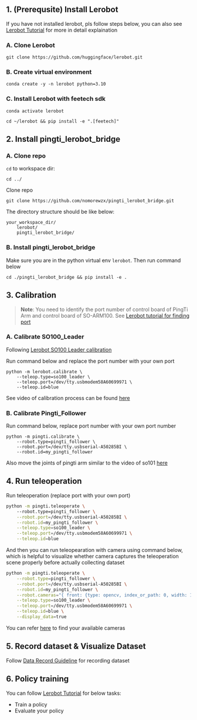 ## 1. (Prerequsite) Install Lerobot
If you have not installed lerobot, pls follow steps below, you can also see [Lerobot Tutorial](pingti/scripts/control_pingti_robot.py) for more in detail explaination
### A. Clone Lerobot
```
git clone https://github.com/huggingface/lerobot.git
```
### B. Create virtual environment
```
conda create -y -n lerobot python=3.10
```
### C. Install Lerobot with feetech sdk
`conda activate lerobot`

`cd ~/lerobot && pip install -e ".[feetech]"`

## 2. Install pingti_lerobot_bridge

### A. Clone repo

`cd` to workspace dir:

```
cd ../
```

Clone repo

```
git clone https://github.com/nomorewzx/pingti_lerobot_bridge.git
```

The directory structure should be like below:

```
your_workspace_dir/
    lerobot/
    pingti_lerobot_bridge/
```

### B. Install pingti_lerobot_bridge

Make sure you are in the python virtual env `lerobot`. Then run command below

```
cd ./pingti_lerobot_bridge && pip install -e .
```

## 3. Calibration

>**Note**: You need to identify the port number of control board of PingTi Arm and control board of SO-ARM100. See [Lerobot tutorial for finding port](https://github.com/huggingface/lerobot/blob/main/examples/10_use_so100.md#c-configure-the-motors)

### A. Calibrate SO100_Leader

Following [Lerobot SO100 Leader calibration](https://huggingface.co/docs/lerobot/main/en/so100#leader)

Run command below and replace the port number with your own port

```
python -m lerobot.calibrate \
    --teleop.type=so100_leader \
    --teleop.port=/dev/tty.usbmodem58A60699971 \
    --teleop.id=blue
```

See video of calibration process can be found [here](https://huggingface.co/docs/lerobot/en/so101#calibration-video)

### B. Calibrate Pingti_Follower

Run command below, replace port number with your own port number

```
python -m pingti.calibrate \                                               
    --robot.type=pingti_follower \
    --robot.port=/dev/tty.usbserial-A50285BI \
    --robot.id=my_pingti_follower  
```

Also move the joints of pingti arm similar to the video of so101 [here](https://huggingface.co/docs/lerobot/en/so101#calibration-video)


## 4. Run teleoperation

Run teleoperation (replace port with your own port)

```bash
python -m pingti.teleoperate \                                              
    --robot.type=pingti_follower \
    --robot.port=/dev/tty.usbserial-A50285BI \
    --robot.id=my_pingti_follower \
    --teleop.type=so100_leader \
    --teleop.port=/dev/tty.usbmodem58A60699971 \
    --teleop.id=blue
```

And then you can run teleopearation with camera using command below, which is helpful to visualize whether camera captures the teleoperation scene properly before actually collecting dataset

```bash
python -m pingti.teleoperate \
    --robot.type=pingti_follower \
    --robot.port=/dev/tty.usbserial-A50285BI \
    --robot.id=my_pingti_follower \
    --robot.cameras="{ front: {type: opencv, index_or_path: 0, width: 1920, height: 1080, fps: 30}}" \
    --teleop.type=so100_leader \
    --teleop.port=/dev/tty.usbmodem58A60699971 \
    --teleop.id=blue \
    --display_data=true
```

You can refer [here](https://huggingface.co/docs/lerobot/main/en/cameras#finding-your-camera) to find your available cameras

## 5. Record dataset & Visualize Dataset

Follow [Data Record Guideline](./data_record_guide.md) for recording dataset

## 6. Policy training

You can follow [Lerobot Tutorial](https://huggingface.co/docs/lerobot/getting_started_real_world_robot#train-a-policy) for below tasks:

- Train a policy
- Evaluate your policy
